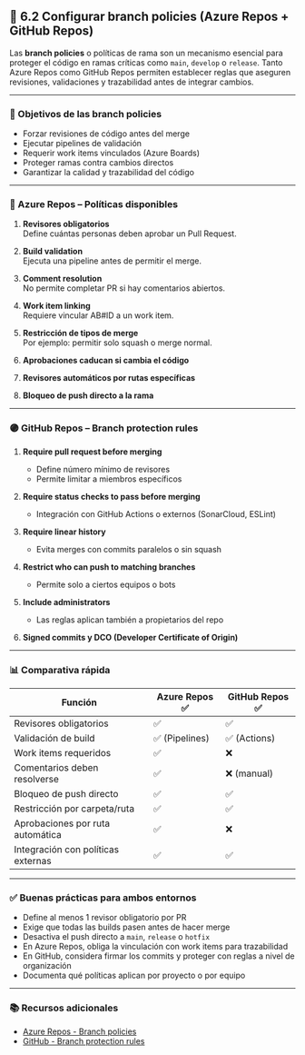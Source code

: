 ## 🔐 6.2 Configurar branch policies (Azure Repos + GitHub Repos)

Las **branch policies** o políticas de rama son un mecanismo esencial para proteger el código en ramas críticas como `main`, `develop` o `release`. Tanto Azure Repos como GitHub Repos permiten establecer reglas que aseguren revisiones, validaciones y trazabilidad antes de integrar cambios.

---

### 🧠 Objetivos de las branch policies

- Forzar revisiones de código antes del merge
- Ejecutar pipelines de validación
- Requerir work items vinculados (Azure Boards)
- Proteger ramas contra cambios directos
- Garantizar la calidad y trazabilidad del código

---

### 🔷 Azure Repos – Políticas disponibles

1. **Revisores obligatorios**  
   Define cuántas personas deben aprobar un Pull Request.

2. **Build validation**  
   Ejecuta una pipeline antes de permitir el merge.

3. **Comment resolution**  
   No permite completar PR si hay comentarios abiertos.

4. **Work item linking**  
   Requiere vincular AB#ID a un work item.

5. **Restricción de tipos de merge**  
   Por ejemplo: permitir solo squash o merge normal.

6. **Aprobaciones caducan si cambia el código**

7. **Revisores automáticos por rutas específicas**

8. **Bloqueo de push directo a la rama**

---

### 🟣 GitHub Repos – Branch protection rules

1. **Require pull request before merging**  
   - Define número mínimo de revisores  
   - Permite limitar a miembros específicos

2. **Require status checks to pass before merging**  
   - Integración con GitHub Actions o externos (SonarCloud, ESLint)

3. **Require linear history**  
   - Evita merges con commits paralelos o sin squash

4. **Restrict who can push to matching branches**  
   - Permite solo a ciertos equipos o bots

5. **Include administrators**  
   - Las reglas aplican también a propietarios del repo

6. **Signed commits y DCO (Developer Certificate of Origin)**

---

### 📊 Comparativa rápida

| Función                             | Azure Repos ✅ | GitHub Repos ✅ |
|------------------------------------|----------------|----------------|
| Revisores obligatorios             | ✅              | ✅              |
| Validación de build                | ✅ (Pipelines)  | ✅ (Actions)    |
| Work items requeridos              | ✅              | ❌              |
| Comentarios deben resolverse       | ✅              | ❌ (manual)     |
| Bloqueo de push directo            | ✅              | ✅              |
| Restricción por carpeta/ruta       | ✅              | ✅              |
| Aprobaciones por ruta automática   | ✅              | ❌              |
| Integración con políticas externas | ✅              | ✅              |

---

### ✅ Buenas prácticas para ambos entornos

- Define al menos 1 revisor obligatorio por PR
- Exige que todas las builds pasen antes de hacer merge
- Desactiva el push directo a `main`, `release` o `hotfix`
- En Azure Repos, obliga la vinculación con work items para trazabilidad
- En GitHub, considera firmar los commits y proteger con reglas a nivel de organización
- Documenta qué políticas aplican por proyecto o por equipo

---

### 📚 Recursos adicionales

- [Azure Repos - Branch policies](https://learn.microsoft.com/en-us/azure/devops/repos/git/branch-policies)  
- [GitHub - Branch protection rules](https://docs.github.com/en/repositories/configuring-branches-and-merges-in-your-repository/configuring-protected-branches)

